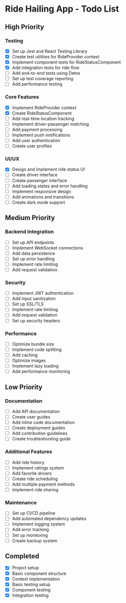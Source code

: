 # Ride Hailing App - Todo List

## High Priority

### Testing
- [x] Set up Jest and React Testing Library
- [x] Create test utilities for RideProvider context
- [x] Implement component tests for RideStatusComponent
- [x] Add integration tests for ride flow
- [ ] Add end-to-end tests using Detox
- [ ] Set up test coverage reporting
- [ ] Add performance testing

### Core Features
- [x] Implement RideProvider context
- [x] Create RideStatusComponent
- [ ] Add real-time location tracking
- [ ] Implement driver-passenger matching
- [ ] Add payment processing
- [ ] Implement push notifications
- [ ] Add user authentication
- [ ] Create user profiles

### UI/UX
- [x] Design and implement ride status UI
- [ ] Create driver interface
- [ ] Create passenger interface
- [ ] Add loading states and error handling
- [ ] Implement responsive design
- [ ] Add animations and transitions
- [ ] Create dark mode support

## Medium Priority

### Backend Integration
- [ ] Set up API endpoints
- [ ] Implement WebSocket connections
- [ ] Add data persistence
- [ ] Set up error handling
- [ ] Implement rate limiting
- [ ] Add request validation

### Security
- [ ] Implement JWT authentication
- [ ] Add input sanitization
- [ ] Set up SSL/TLS
- [ ] Implement rate limiting
- [ ] Add request validation
- [ ] Set up security headers

### Performance
- [ ] Optimize bundle size
- [ ] Implement code splitting
- [ ] Add caching
- [ ] Optimize images
- [ ] Implement lazy loading
- [ ] Add performance monitoring

## Low Priority

### Documentation
- [ ] Add API documentation
- [ ] Create user guides
- [ ] Add inline code documentation
- [ ] Create deployment guides
- [ ] Add contribution guidelines
- [ ] Create troubleshooting guide

### Additional Features
- [ ] Add ride history
- [ ] Implement ratings system
- [ ] Add favorite drivers
- [ ] Create ride scheduling
- [ ] Add multiple payment methods
- [ ] Implement ride sharing

### Maintenance
- [ ] Set up CI/CD pipeline
- [ ] Add automated dependency updates
- [ ] Implement logging system
- [ ] Add error tracking
- [ ] Set up monitoring
- [ ] Create backup system

## Completed
- [x] Project setup
- [x] Basic component structure
- [x] Context implementation
- [x] Basic testing setup
- [x] Component testing
- [x] Integration testing 